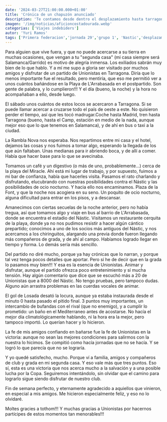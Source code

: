 ```yaml
---
date: '2024-03-27T21:00:00.000+01:00'
title: 'Crónica de un chapuzón anunciado'
description: 'Te contamos desde dentro el desplazamiento hasta tarragona para enfrentarnos contra el Nastic. Primera federación grupo 1, jornada 29'
imagen: '/img/noticias/aficioncostadourada.webp'
categorias: ['Viajes indebiders']
autor: 'Yuri Ramos'
tags: ['Primera federacion','jornada 29','grupo 1', 'Nastic','desplazamiento']
---
```


Para alguien que vive fuera, y que no puede acercarse a su tierra en muchas ocasiones, que vengan a tu "segunda casa" (mi casa siempre será Salamanca/Garrido) es motivo de alegría inmensa. Los exiliados sabrán muy bien de lo que hablo.
Y a mí me supo a gloria ser visitado por muchos amigos y disfrutar de un partido  de Unionistas en Tarragona. Diría que lo menos importante fue el resultado, pero mentiría, que eso me permitió ver a unos cuántos bañándose en la Playa de L'Arrabasada en el postpartido. Son gente de palabra, y lo cumplieron!!! Y el día (bueno, la noche) y la hora no acompañaban a ello, desde luego.

El sábado unos cuántos de estos locos se acercaron a Tarragona. Si se puede llamar acercar a cruzarse todo el país de oeste a este. No quisieron perder el tiempo, así que les tocó madrugar.Coche hasta Madrid, tren hasta Tarragona (bueno, hasta el Camp, estación en medio de la nada, aunque mejor eso que lo que tenemos en Salamanca), y de ahí en bus o taxi a la ciudad.

La Rambla Nova nos esperaba. Nos repartimos entre mi casa y el hotel, dejamos las cosas y nos fuimos a tomar algo, esperando la llegada de los que aún faltaban. Unas medianas para ir abriendo boca, y de allí a comer. Había que hacer base para lo que se avecinaba.

Tomamos un café y un digestivo (o más de uno, probablemente...) cerca de la playa del Miracle. Ahí está mi lugar de trabajo, y por supuesto, fuimos a mi bar de confianza, había que hacerles visita. Pasamos el rato charlando y disfrutando, elucubrando con nuestras posibilidades contra el Nástic y las posibilidades de ocio nocturno. Y hacia ello nos encaminamos. Plaza de la Font, y que la noche nos acogiera en su seno. Un poquito de ocio nocturno, alguna dificultad para entrar en los pisos, y a descansar.

Amanecimos con ciertas secuelas de la noche anterior, pero no había tregua, así que tomamos algo y viaje en bus al barrio de L'Arrabasada, donde se encuentra el estadio del Nástic. Visitamos un restaurante cerquita de la playa, donde ya no nos pudimos resistir a hacer algún cántico prepartido; conocimos a uno de los socios más antiguos del Nástic, y nos acercamos a los chiringuitos, alargando una previa donde fueron llegando más compañeros de grada, y de ahí al campo. Habíamos logrado llegar en tiempo y forma. Lo demás sería más sencillo.

Del partido no diré mucho, porque ya hay crónicas que lo narran, y porque tal vez tenga pocos detalles que aportar. Pero sí he de decir que en la grada lo pasamos muy bien!!! Y esa es la esencia de Unionistas. Animar y disfrutar, aunque el partido ofrezca poco entretenimiento y sí mucha tensión. Hay algún comentario que dice que se escuchó más a 20 de Unionistas que a 8000 del Nástic. No tengo pruebas, pero tampoco dudas. Alguno aún arrastra problemas en las cuerdas vocales de animar.

El gol de Losada desató la locura, aunque ya estaba instaurada desde el minuto 0 hasta pasado el pitido final. 3 puntos muy importantes, un intercambio de bufandas con el rival (que no enemigo), y a cumplir lo prometido: un baño en el Mediterraneo antes de acostarse. No hacía el mejor día climatológicamente hablando, ni la hora era la mejor, pero tampoco importó. Lo querían hacer y lo hicieron.

La fe de mis amigos confiando en bañarse fue la fe de Unionistas en la victoria: aunque no sean las mejores condiciones para salirmos con la nuestra lo hicimos. Se compitió como hacía jornadas que no se hacía. Y se logró lo que parecía que no se lograría.

Y yo quedé satisfecho, mucho. Porque ví a familia, amigos y compañeros de club y grada en mi segunda casa. Y eso vale más que tres puntos. Eso sí, esta es una victoria que nos acerca mucho a la salvación y a una posible lucha por la Copa. Seguiremos intentándolo, sin olvidar que el camino para lograrlo sigue siendo disfrutar de nuestro club.

Fin de semana perfecto, y eternamente agradecido a aquiellos que vinieron, en especial a mis amigos. Me hicieron especialmente feliz, y eso no lo olvidaré.

Moltes gracies a tothom!!! Y muchas gracias a Unionistas por hacernos partícipes de estos momentos tan menorables!!!
